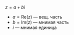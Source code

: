 $z = a+bi$
* $a=\mathrm{Re}(z)$ — вещ. часть
* $b = \mathrm{Im}(z)$ — мнимая часть
* $i$ — мнимая единица